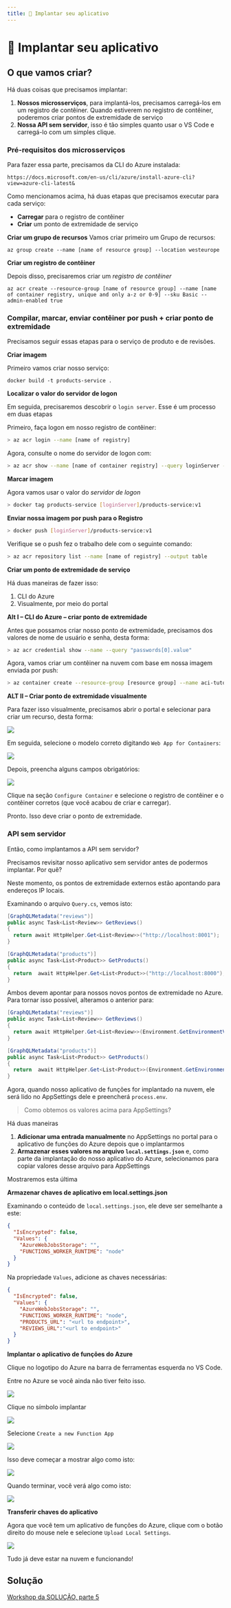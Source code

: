 ```yaml
---
title: 🚀 Implantar seu aplicativo
---
```

# 🚀 Implantar seu aplicativo

## O que vamos criar?

Há duas coisas que precisamos implantar:

1. **Nossos microsserviços**, para implantá-los, precisamos carregá-los em um registro de contêiner. Quando estiverem no registro de contêiner, poderemos criar pontos de extremidade de serviço
2. **Nossa API sem servidor**, isso é tão simples quanto usar o VS Code e carregá-lo com um simples clique. 

### Pré-requisitos dos microsserviços

Para fazer essa parte, precisamos da CLI do Azure instalada:

```
https://docs.microsoft.com/en-us/cli/azure/install-azure-cli?view=azure-cli-latest&
```

Como mencionamos acima, há duas etapas que precisamos executar para cada serviço:

- **Carregar** para o registro de contêiner
- **Criar** um ponto de extremidade de serviço

**Criar um grupo de recursos** Vamos criar primeiro um Grupo de recursos:

```
az group create --name [name of resource group] --location westeurope
```

**Criar um registro de contêiner**

Depois disso, precisaremos criar um *registro de contêiner*

```
az acr create --resource-group [name of resource group] --name [name of container registry, unique and only a-z or 0-9] --sku Basic --admin-enabled true
```

### Compilar, marcar, enviar contêiner por push + criar ponto de extremidade

Precisamos seguir essas etapas para o serviço de produto e de revisões.

**Criar imagem**

Primeiro vamos criar nosso serviço:

```
docker build -t products-service .
```

**Localizar o valor do servidor de logon**

Em seguida, precisaremos descobrir o `login server`. Esse é um processo em duas etapas

Primeiro, faça logon em nosso registro de contêiner:

```bash
> az acr login --name [name of registry]
```

Agora, consulte o nome do servidor de logon com:

```bash
> az acr show --name [name of container registry] --query loginServer --output table
```

**Marcar imagem**

Agora vamos usar o valor do *servidor de logon*

```bash
> docker tag products-service [loginServer]/products-service:v1
```

**Enviar nossa imagem por push para o Registro**

```bash
> docker push [loginServer]/products-service:v1
```

Verifique se o push fez o trabalho dele com o seguinte comando:

```bash
> az acr repository list --name [name of registry] --output table
```

**Criar um ponto de extremidade de serviço**

Há duas maneiras de fazer isso:

1. CLI do Azure
2. Visualmente, por meio do portal

**Alt I – CLI do Azure – criar ponto de extremidade**

Antes que possamos criar nosso ponto de extremidade, precisamos dos valores de nome de usuário e senha, desta forma:

```bash
> az acr credential show --name --query "passwords[0].value"
```

Agora, vamos criar um contêiner na nuvem com base em nossa imagem enviada por push:

```bash
> az container create --resource-group [resource group] --name aci-tutorial-app --image <acrLoginServer>/[products-service or reviews-service]] --cpu 1 --memory 1 --registry-login-server [acrLoginServer] --registry-username [acrName] --registry-password [acrPassword] --dns-name-label [aciDnsLabel] --ports 80
```

**ALT II – Criar ponto de extremidade visualmente**

Para fazer isso visualmente, precisamos abrir o portal e selecionar para criar um recurso, desta forma:

![](https://thepracticaldev.s3.amazonaws.com/i/m3u7ox70e1hnfcvfl269.png)

Em seguida, selecione o modelo correto digitando `Web App for Containers`:

![](https://thepracticaldev.s3.amazonaws.com/i/tbho3zfew4auk5789dot.png)

Depois, preencha alguns campos obrigatórios:

![](https://thepracticaldev.s3.amazonaws.com/i/hv4tjrud8dhybgav21ld.png)

Clique na seção `Configure Container` e selecione o registro de contêiner e o contêiner corretos (que você acabou de criar e carregar).

Pronto. Isso deve criar o ponto de extremidade.

### API sem servidor

Então, como implantamos a API sem servidor?

Precisamos revisitar nosso aplicativo sem servidor antes de podermos implantar. Por quê? 

Neste momento, os pontos de extremidade externos estão apontando para endereços IP locais.

Examinando o arquivo `Query.cs`, vemos isto:

```csharp
[GraphQLMetadata("reviews")]
public async Task<List<Review>> GetReviews()
{
  return await HttpHelper.Get<List<Review>>("http://localhost:8001");
}

[GraphQLMetadata("products")]
public async Task<List<Product>> GetProducts()
{
  return  await HttpHelper.Get<List<Product>>("http://localhost:8000");
}
```

Ambos devem apontar para nossos novos pontos de extremidade no Azure. Para tornar isso possível, alteramos o anterior para:

```csharp
[GraphQLMetadata("reviews")]
public async Task<List<Review>> GetReviews()
{
  return await HttpHelper.Get<List<Review>>(Environment.GetEnvironmentVariable("REVIEWS_URL", EnvironmentVariableTarget.Process));
}

[GraphQLMetadata("products")]
public async Task<List<Product>> GetProducts()
{
  return  await HttpHelper.Get<List<Product>>(Environment.GetEnvironmentVariable("PRODUCTS_URL", EnvironmentVariableTarget.Process));
}
```

Agora, quando nosso aplicativo de funções for implantado na nuvem, ele será lido no AppSettings dele e preencherá `process.env`.

> Como obtemos os valores acima para AppSettings?

Há duas maneiras

1. **Adicionar uma entrada manualmente** no AppSettings no portal para o aplicativo de funções do Azure depois que o implantarmos
2. **Armazenar esses valores no arquivo `local.settings.json`** e, como parte da implantação do nosso aplicativo do Azure, selecionamos para copiar valores desse arquivo para AppSettings

Mostraremos esta última

**Armazenar chaves de aplicativo em local.settings.json**

Examinando o conteúdo de `local.settings.json`, ele deve ser semelhante a este:

```json
{
  "IsEncrypted": false,
  "Values": {
    "AzureWebJobsStorage": "",
    "FUNCTIONS_WORKER_RUNTIME": "node"
  }
}
```

Na propriedade `Values`, adicione as chaves necessárias:

```json
{
  "IsEncrypted": false,
  "Values": {
    "AzureWebJobsStorage": "",
    "FUNCTIONS_WORKER_RUNTIME": "node",
    "PRODUCTS_URL": "<url to endpoint>",
    "REVIEWS_URL":"<url to endpoint>"
  }
}
```

**Implantar o aplicativo de funções do Azure**

Clique no logotipo do Azure na barra de ferramentas esquerda no VS Code.

Entre no Azure se você ainda não tiver feito isso.

![](https://thepracticaldev.s3.amazonaws.com/i/0485qfd86jawp4c9blx3.png)

Clique no símbolo implantar

![](https://thepracticaldev.s3.amazonaws.com/i/p07g5173lrpvuwuusvi0.png)

Selecione `Create a new Function App`

![](https://thepracticaldev.s3.amazonaws.com/i/feovtte58st3x1l1byez.png)

Isso deve começar a mostrar algo como isto:

![](https://thepracticaldev.s3.amazonaws.com/i/sx350ke8d6u820s8kycn.png)

Quando terminar, você verá algo como isto:

![](https://thepracticaldev.s3.amazonaws.com/i/7nis5z0xk4fcyv2y6dnm.png)

**Transferir chaves do aplicativo**

Agora que você tem um aplicativo de funções do Azure, clique com o botão direito do mouse nele e selecione `Upload Local Settings`.

![](https://thepracticaldev.s3.amazonaws.com/i/yw4d7m5d02nneh1a4ro3.png)


Tudo já deve estar na nuvem e funcionando!

## Solução

[Workshop da SOLUÇÃO, parte 5](https://github.com/softchris/graphql-workshop-dotnet/tree/master/part5)